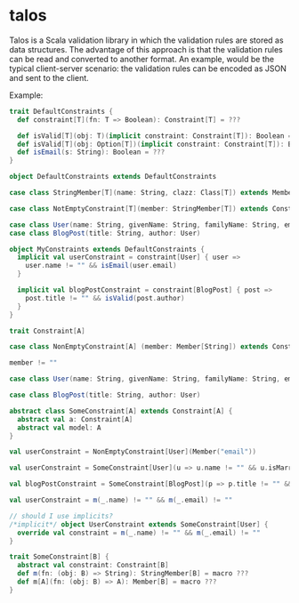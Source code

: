 # talos

Talos is a Scala validation library in which the validation rules are stored as data structures. The advantage of this approach is that the validation rules can be read and converted to another format. An example, would be the typical client-server scenario: the validation rules can be encoded as JSON and sent to the client.

Example:

```scala
trait DefaultConstraints {
  def constraint[T](fn: T => Boolean): Constraint[T] = ???

  def isValid[T](obj: T)(implicit constraint: Constraint[T]): Boolean = ???
  def isValid[T](obj: Option[T])(implicit constraint: Constraint[T]): Boolean = ???
  def isEmail(s: String): Boolean = ???
}

object DefaultConstraints extends DefaultConstraints
```

```scala
case class StringMember[T](name: String, clazz: Class[T]) extends Member[T, String](name, clazz)

case class NotEmptyConstraint[T](member: StringMember[T]) extends Constraint[T]
```

```scala
case class User(name: String, givenName: String, familyName: String, email: String, isMarried: Boolean)
case class BlogPost(title: String, author: User)

object MyConstraints extends DefaultConstraints {
  implicit val userConstraint = constraint[User] { user =>
    user.name != "" && isEmail(user.email)
  }

  implicit val blogPostConstraint = constraint[BlogPost] { post =>
    post.title != "" && isValid(post.author)
  }
}
```

```scala
trait Constraint[A]

case class NonEmptyConstraint[A] (member: Member[String]) extends Constraint[A]

member != ""

case class User(name: String, givenName: String, familyName: String, email: String, isMarried: Boolean)

case class BlogPost(title: String, author: User)

abstract class SomeConstraint[A] extends Constraint[A] {
  abstract val a: Constraint[A]
  abstract val model: A
}

val userConstraint = NonEmptyConstraint[User](Member("email"))

val userConstraint = SomeConstraint[User](u => u.name != "" && u.isMarried && u.email != "")

val blogPostConstraint = SomeConstraint[BlogPost](p => p.title != "" && p.author respects userConstraint)

val userConstraint = m(_.name) != "" && m(_.email) != ""

// should I use implicits?
/*implicit*/ object UserConstraint extends SomeConstraint[User] {
  override val constraint = m(_.name) != "" && m(_.email) != ""
}

trait SomeConstraint[B] {
  abstract val constraint: Constraint[B]
  def m(fn: (obj: B) => String): StringMember[B] = macro ???
  def m[A](fn: (obj: B) => A): Member[B] = macro ???
}
```
